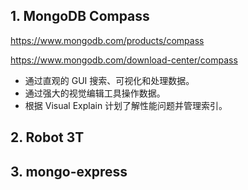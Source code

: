 ## 1. MongoDB Compass

https://www.mongodb.com/products/compass

https://www.mongodb.com/download-center/compass

* 通过直观的 GUI 搜索、可视化和处理数据。
* 通过强大的视觉编辑工具操作数据。
* 根据 Visual Explain 计划了解性能问题并管理索引。

## 2. Robot 3T


## 3. mongo-express
